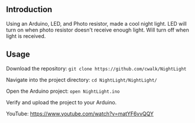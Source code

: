 ## Introduction

Using an Arduino, LED, and Photo resistor, made a cool night light. LED will turn on when photo resistor doesn't receive enough light. Will turn off when light is received.

## Usage

Download the repository: `git clone https://github.com/cwalk/NightLight`

Navigate into the project directory: `cd NightLight/NightLight/`

Open the Arduino project: `open NightLight.ino`

Verify and upload the project to your Arduino.

YouTube: https://www.youtube.com/watch?v=matYF6vvQQY
